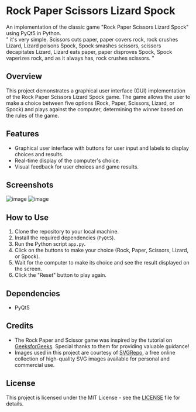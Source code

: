 # Rock Paper Scissors Lizard Spock

An implementation of the classic game "Rock Paper Scissors Lizard Spock" using PyQt5 in Python.<br>
" it's very simple. Scissors cuts paper, paper covers rock, rock crushes Lizard, Lizard poisons Spock, Spock smashes scissors, scissors decapitates Lizard, Lizard eats paper, paper disproves Spock, Spock vaperizes rock, and as it always has, rock crushes scissors. "

## Overview

This project demonstrates a graphical user interface (GUI) implementation of the Rock Paper Scissors Lizard Spock game. The game allows the user to make a choice between five options (Rock, Paper, Scissors, Lizard, or Spock) and plays against the computer, determining the winner based on the rules of the game.

## Features

- Graphical user interface with buttons for user input and labels to display choices and results.
- Real-time display of the computer's choice.
- Visual feedback for user choices and game results.

## Screenshots
![image](https://github.com/pragya-jain-io/Rock-Paper-Scissors-Lizard-Spock/assets/101741697/bdca353e-02b2-4908-8159-8d0c45bb5b65)
![image](https://github.com/pragya-jain-io/Rock-Paper-Scissors-Lizard-Spock/assets/101741697/ea3e9baa-a829-492e-85b2-2e4278f13eb8)

## How to Use

1. Clone the repository to your local machine.
2. Install the required dependencies (`PyQt5`).
3. Run the Python script `app.py`.
4. Click on the buttons to make your choice (Rock, Paper, Scissors, Lizard, or Spock).
5. Wait for the computer to make its choice and see the result displayed on the screen.
6. Click the "Reset" button to play again.

## Dependencies

- PyQt5

## Credits

- The Rock Paper and Scissor game was inspired by the tutorial on [GeeksforGeeks](https://www.geeksforgeeks.org/pyqt5-rock-paper-and-scissor-game/). Special thanks to them for providing valuable guidance!
- Images used in this project are courtesy of [SVGRepo](https://www.svgrepo.com/), a free online collection of high-quality SVG images available for personal and commercial use.

## License

This project is licensed under the MIT License - see the [LICENSE](LICENSE) file for details.

